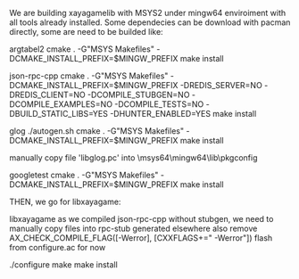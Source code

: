 We are building xayagamelib with MSYS2 under mingw64 enviroiment with all tools already installed. Some dependecies can be download with pacman
directly, some are need to be builded like:

argtabel2
cmake . -G"MSYS Makefiles" -DCMAKE_INSTALL_PREFIX=$MINGW_PREFIX
make
install

json-rpc-cpp
cmake . -G"MSYS Makefiles" -DCMAKE_INSTALL_PREFIX=$MINGW_PREFIX -DREDIS_SERVER=NO -DREDIS_CLIENT=NO  -DCOMPILE_STUBGEN=NO -DCOMPILE_EXAMPLES=NO -DCOMPILE_TESTS=NO -DBUILD_STATIC_LIBS=YES -DHUNTER_ENABLED=YES
make
install

glog
./autogen.sh
cmake . -G"MSYS Makefiles" -DCMAKE_INSTALL_PREFIX=$MINGW_PREFIX
make
install

manually copy file 'libglog.pc' into \msys64\mingw64\lib\pkgconfig

googletest
cmake . -G"MSYS Makefiles" -DCMAKE_INSTALL_PREFIX=$MINGW_PREFIX
make
install

THEN, we go for libxayagame:

libxayagame
as we compiled json-rpc-cpp without stubgen, we need to manually copy files into rpc-stub generated elsewhere
also remove AX_CHECK_COMPILE_FLAG([-Werror], [CXXFLAGS+=" -Werror"]) flash from configure.ac for now

./configure
make
make install

